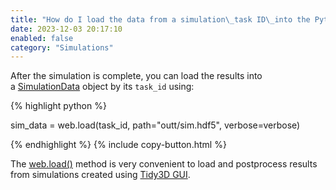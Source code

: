 ```yaml
---
title: "How do I load the data from a simulation\_task ID\_into the Python client?"
date: 2023-12-03 20:17:10
enabled: false
category: "Simulations"
---
```

After the simulation is complete, you can load the results into a&nbsp;[SimulationData](https://docs.flexcompute.com/projects/tidy3d/en/latest/api/_autosummary/tidy3d.SimulationData.html#tidy3d.SimulationData)&nbsp;object by its `task_id` using:

<div markdown class="code-snippet">{% highlight python %}

sim_data = web.load(task_id, path="outt/sim.hdf5", verbose=verbose)

{% endhighlight %}
{% include copy-button.html %}</div>

The [web.load()](https://docs.flexcompute.com/projects/tidy3d/en/latest/api/_autosummary/tidy3d.web.api.webapi.load.html) method is very convenient to load and postprocess results from simulations created using [Tidy3D GUI](https://tidy3d.simulation.cloud/v).
